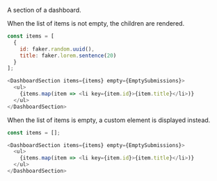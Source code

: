 A section of a dashboard.

When the list of items is not empty, the children are rendered.

```js
const items = [
  { 
    id: faker.random.uuid(),
    title: faker.lorem.sentence(20) 
  }
];

<DashboardSection items={items} empty={EmptySubmissions}>
  <ul>
    {items.map(item => <li key={item.id}>{item.title}</li>)}
  </ul>
</DashboardSection>
```

When the list of items is empty, a custom element is displayed instead.

```js
const items = [];

<DashboardSection items={items} empty={EmptySubmissions}>
  <ul>
    {items.map(item => <li key={item.id}>{item.title}</li>)}
  </ul>
</DashboardSection>
```
